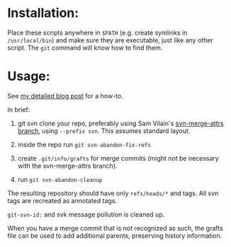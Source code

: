 Installation:
=============

Place these scripts anywhere in `$PATH` (e.g. create symlinks in
`/usr/local/bin`) and make sure they are executable, just like any other
script. The `git` command will know how to find them.


Usage:
======

See [my detailed blog
post](http://blog.woobling.org/2009/06/git-svn-abandon.html) for a how-to.

In brief:

1. git svn clone your repo, preferably using Sam Vilain's [svn-merge-attrs
   branch](http://github.com/samv/git/tree/svn-merge-attrs), using `--prefix
   svn`.  This assumes standard layout.

2. inside the repo run `git svn-abandon-fix-refs`

3. create `.git/info/grafts` for merge commits (might not be necessary with the
   svn-merge-attrs branch).

4. run `git svn-abandon-cleanup`

The resulting repository should have only `refs/heads/*` and tags. All svn tags
are recreated as annotated tags.

`git-svn-id:` and svk message pollution is cleaned up.

When you have a merge commit that is not recognized as such, the grafts file
can be used to add additional parents, preserving history information.
